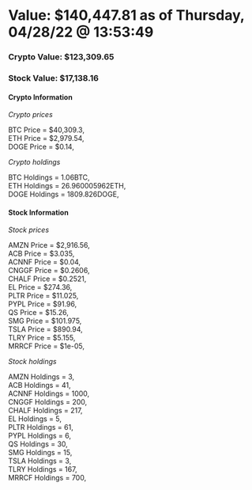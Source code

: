 # Value: $140,447.81 as of Thursday, 04/28/22 @ 13:53:49 

### Crypto Value: $123,309.65

### Stock Value: $17,138.16

#### Crypto Information 
*Crypto prices* 

BTC Price = $40,309.3,  
ETH Price = $2,979.54,  
DOGE Price = $0.14,  


*Crypto holdings* 

BTC Holdings = 1.06BTC,  
ETH Holdings = 26.960005962ETH,  
DOGE Holdings = 1809.826DOGE,  


#### Stock Information 

*Stock prices* 

AMZN Price = $2,916.56,  
ACB Price = $3.035,  
ACNNF Price = $0.04,  
CNGGF Price = $0.2606,  
CHALF Price = $0.2521,  
EL Price = $274.36,  
PLTR Price = $11.025,  
PYPL Price = $91.96,  
QS Price = $15.26,  
SMG Price = $101.975,  
TSLA Price = $890.94,  
TLRY Price = $5.155,  
MRRCF Price = $1e-05,  


*Stock holdings* 

AMZN Holdings = 3,  
ACB Holdings = 41,  
ACNNF Holdings = 1000,  
CNGGF Holdings = 200,  
CHALF Holdings = 217,  
EL Holdings = 5,  
PLTR Holdings = 61,  
PYPL Holdings = 6,  
QS Holdings = 30,  
SMG Holdings = 15,  
TSLA Holdings = 3,  
TLRY Holdings = 167,  
MRRCF Holdings = 700,  


